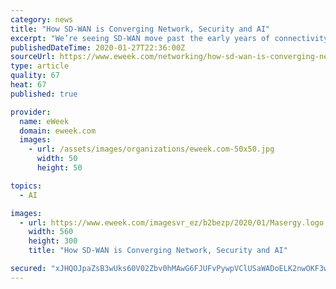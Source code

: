 ```yaml
---
category: news
title: "How SD-WAN is Converging Network, Security and AI"
excerpt: "We’re seeing SD-WAN move past the early years of connectivity, next-gen firewalls and secure internet breakouts. Now, it’s taking a deeper dive into cloud security and AI-based network automation. Download the authoritative guide: Data Center Guide: Optimizing Your Data Center Strategy SD-WANs (software-defined wide-area networks ..."
publishedDateTime: 2020-01-27T22:36:00Z
sourceUrl: https://www.eweek.com/networking/how-sd-wan-is-converging-network-security-and-ai
type: article
quality: 67
heat: 67
published: true

provider:
  name: eWeek
  domain: eweek.com
  images:
    - url: /assets/images/organizations/eweek.com-50x50.jpg
      width: 50
      height: 50

topics:
  - AI

images:
  - url: https://www.eweek.com/imagesvr_ez/b2bezp/2020/01/Masergy.logo.JPG?alias=social_image
    width: 560
    height: 300
    title: "How SD-WAN is Converging Network, Security and AI"

secured: "xJHQOJpaZsB3wUks60V02Zbv0hMAwG6FJUFvPywpVClUSaWADoELK2nwOKF3wShz+IXBxRuMA4k4VntV+l/KzNL1rDvGPWuvg1WJZZXD3IbGe3HkMWPgQQ3mzP6U23ouSOUvpeX3IHPo01Z+ErnPZSCM0+yo8dqCAGqYHWtkJg+PAbjSOsDDxjf4ajyzsMjqqofRMJq1o6Bk5Cg47i17QwriX1MTWG45qqjF5BUlxSFgKBe80vwxFxlEOecsH23QYAN1oTbrlE3akEM212VbrFuTwspKeZSEl1ameWQRd+X9+WOe/j+nwBhkCk/ICZhtVAbAojXOQV92dSpFrLLc+Xw26JiI9o+EYKc3DHWlEi+uZ3Y7LDkgNN/CFbKlBwa2C/o1/dPg6ZziicHN65ivdI65SjVeh8Tth7GoIHSmFQXvmCo9e6pF0FVgqTH4j0u/mCnc1/wZ4oR+UHR//OfAMrsvyZiLvk+t/ejd0OTwmnI=;k5Y8cIkW9I9dznVDmlUtlQ=="
---
```


